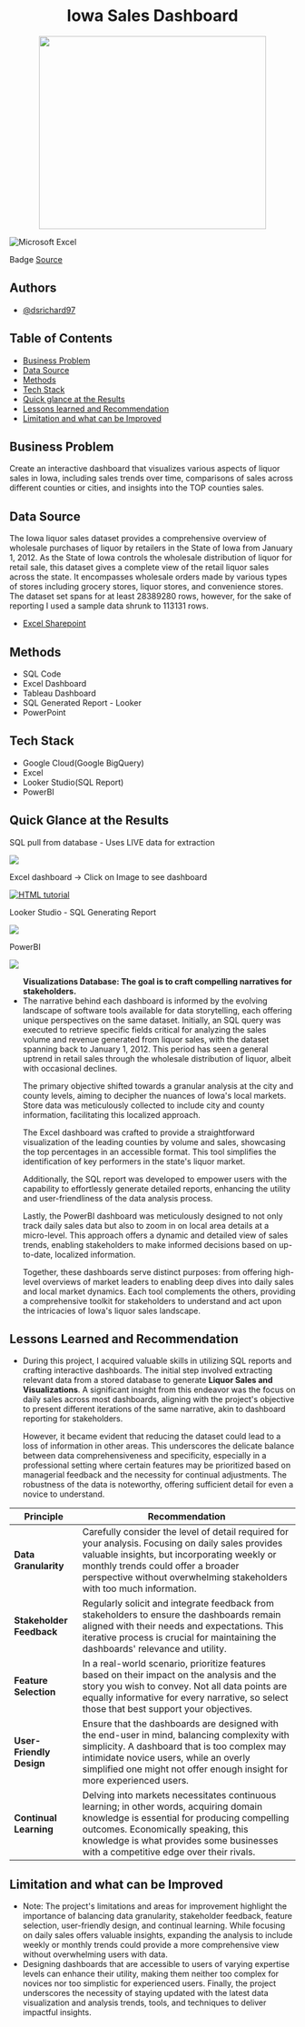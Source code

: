 <h1 align="center">Iowa Sales Dashboard</h1>
<p align="center">
  <img src="dwn1.png" width="400" height="340" allow="autoplay">
</p>

<p>
  <img src="https://img.shields.io/badge/Mircosoft Excel%2B-blue" title="Microsoft Excel">
  

  <p>
    Badge <a href="https://shields.io/">Source</a>
  </p>
</p>

<p>
  <h2>Authors</h2>
  <ul>
    <li><a href="https://github.com/dsrichard97">@dsrichard97</a></li>
  </ul>
</p>

<p>
  <h2>Table of Contents</h2>
  <ul>
    <li><a href="#business-problem" target="_parent">Business Problem</a></li>
    <li><a href="#data-source">Data Source</a></li>
    <li><a href="#methods">Methods</a></li>
    <li><a href="#tech-stack">Tech Stack</a></li>
    <li><a href="#quick-glance">Quick glance at the Results</a></li>
    <li><a href="#lesson-learned">Lessons learned and Recommendation</a></li>
    <li><a href="#limitation">Limitation and what can be Improved</a></li>
  </ul>
</p>


<P>
  <section id="business-problem">
    <h2>Business Problem</h2>
    <p>
      Create an interactive dashboard that visualizes various aspects of liquor sales in Iowa, including sales trends over time, comparisons of sales across different counties or cities, and insights into the TOP counties sales.
    </p>
  </section>
</P>

<p>
  <section id="data-source">
    <h2>Data Source</h2>
    <p>
      The Iowa liquor sales dataset provides a comprehensive overview of wholesale purchases of liquor by retailers in the State of Iowa from January 1, 2012. As the State of Iowa controls the wholesale distribution of liquor for retail sale, this dataset gives a complete view of the retail liquor sales across the state. It encompasses wholesale orders made by various types of stores including grocery stores, liquor stores, and convenience stores. The dataset set spans for at least 28389280 rows, however, for the sake of reporting I used a sample data shrunk to 113131 rows.
    </p>
    <ul>
      <li><a href="https://csulb-my.sharepoint.com/:x:/g/personal/richard_diazdeleon01_student_csulb_edu/EYtynGus5R5DgXCk1WKdp-0BgBeH8GJF2gsOJ7Mf8YYZ6g?e=mtq3Bs">Excel Sharepoint</a></li>
    </ul>
  </section>
</p>


<p>
  <section id="methods">
    <h2>Methods</h2>
    <ul>
      <li>SQL Code</li>
      <li>Excel Dashboard</li>
      <li>Tableau Dashboard</li>
      <li>SQL Generated Report - Looker </li>
      <li>PowerPoint</li>
    </ul>
  </section>
</p>

<p>
  <section id="tech-stack">
    <h2>Tech Stack</h2>
    <ul>
      <li>Google Cloud(Google BigQuery)</li>
      <li>Excel </li>
      <li>Looker Studio(SQL Report)</li>
      <li>PowerBI</li>
    </ul>
  </section>
</p>

<p>
  <section id="quick-glance">
    <h2>Quick Glance at the Results</h2>
      <p>
      SQL pull from database - Uses LIVE data for extraction
      <p>
        <img src="iowasale.gif">
      </p>
    <p>
      Excel dashboard -> Click on Image to see dashboard
      <p>
        <a href="https://csulb-my.sharepoint.com/:x:/g/personal/richard_diazdeleon01_student_csulb_edu/EYtynGus5R5DgXCk1WKdp-0BgBeH8GJF2gsOJ7Mf8YYZ6g?e=mtq3Bs"><img src= "excel_db.png" alt="HTML tutorial"> </a>
      </p>
     <p>
      Looker Studio - SQL Generating Report
      <p>
        <img src="looker1.png">
      </p>
    </p>
    <p>
      PowerBI
      <p>
        <img src="power1.png">
      </p>
    </p>
      <ul>
          <b>Visualizations Database: The goal is to craft compelling narratives for stakeholders. </b>
          <li>The narrative behind each dashboard is informed by the evolving landscape of software tools available for data storytelling, each offering unique perspectives on the same dataset. Initially, an SQL query was executed to retrieve specific fields critical for analyzing the sales volume and revenue generated from liquor sales, with the dataset spanning back to January 1, 2012. This period has seen a general uptrend in retail sales through the wholesale distribution of liquor, albeit with occasional declines.

The primary objective shifted towards a granular analysis at the city and county levels, aiming to decipher the nuances of Iowa's local markets. Store data was meticulously collected to include city and county information, facilitating this localized approach.

The Excel dashboard was crafted to provide a straightforward visualization of the leading counties by volume and sales, showcasing the top percentages in an accessible format. This tool simplifies the identification of key performers in the state's liquor market.

Additionally, the SQL report was developed to empower users with the capability to effortlessly generate detailed reports, enhancing the utility and user-friendliness of the data analysis process.

Lastly, the PowerBI dashboard was meticulously designed to not only track daily sales data but also to zoom in on local area details at a micro-level. This approach offers a dynamic and detailed view of sales trends, enabling stakeholders to make informed decisions based on up-to-date, localized information.

Together, these dashboards serve distinct purposes: from offering high-level overviews of market leaders to enabling deep dives into daily sales and local market dynamics. Each tool complements the others, providing a comprehensive toolkit for stakeholders to understand and act upon the intricacies of Iowa's liquor sales landscape. </li>
        </ul>
  </section>
<p>
  <section id="lesson-learned">
  <h2>Lessons Learned and Recommendation</h2>
  <p>
    <ul>
      <li>During this project, I acquired valuable skills in utilizing SQL reports and crafting interactive dashboards. The initial step involved extracting relevant data from a stored database to generate <b>Liquor Sales and Visualizations</b>. A significant insight from this endeavor was the focus on daily sales across most dashboards, aligning with the project's objective to present different iterations of the same narrative, akin to dashboard reporting for stakeholders.

However, it became evident that reducing the dataset could lead to a loss of information in other areas. This underscores the delicate balance between data comprehensiveness and specificity, especially in a professional setting where certain features may be prioritized based on managerial feedback and the necessity for continual adjustments. The robustness of the data is noteworthy, offering sufficient detail for even a novice to understand. </li> 
    </ul>
  </p>
  <table>
  <thead>
    <tr>
      <th>Principle</th>
      <th>Recommendation</th>
    </tr>
  </thead>
  <tbody>
    <tr>
      <td><strong>Data Granularity</strong></td>
      <td>Carefully consider the level of detail required for your analysis. Focusing on daily sales provides valuable insights, but incorporating weekly or monthly trends could offer a broader perspective without overwhelming stakeholders with too much information.</td>
    </tr>
    <tr>
      <td><strong>Stakeholder Feedback</strong></td>
      <td>Regularly solicit and integrate feedback from stakeholders to ensure the dashboards remain aligned with their needs and expectations. This iterative process is crucial for maintaining the dashboards' relevance and utility.</td>
    </tr>
    <tr>
      <td><strong>Feature Selection</strong></td>
      <td>In a real-world scenario, prioritize features based on their impact on the analysis and the story you wish to convey. Not all data points are equally informative for every narrative, so select those that best support your objectives.</td>
    </tr>
    <tr>
      <td><strong>User-Friendly Design</strong></td>
      <td>Ensure that the dashboards are designed with the end-user in mind, balancing complexity with simplicity. A dashboard that is too complex may intimidate novice users, while an overly simplified one might not offer enough insight for more experienced users.</td>
    </tr>
    <tr>
      <td><strong>Continual Learning</strong></td>
      <td> Delving into markets necessitates continuous learning; in other words, acquiring domain knowledge is essential for producing compelling outcomes. Economically speaking, this knowledge is what provides some businesses with a competitive edge over their rivals.</td>
    </tr>
  </tbody>
</table>
</p>

<P>
  <section id="limitation">
    <h2>Limitation and what can be Improved</h2>
    <p>
      <ul>
        <li>Note: The project's limitations and areas for improvement highlight the importance of balancing data granularity, stakeholder feedback, feature selection, user-friendly design, and continual learning. While focusing on daily sales offers valuable insights, expanding the analysis to include weekly or monthly trends could provide a more comprehensive view without overwhelming users with data. </li>
        <li>Designing dashboards that are accessible to users of varying expertise levels can enhance their utility, making them neither too complex for novices nor too simplistic for experienced users. Finally, the project underscores the necessity of staying updated with the latest data visualization and analysis trends, tools, and techniques to deliver impactful insights.</li>
    </p>
  </section>
</p>









